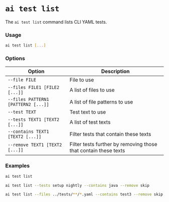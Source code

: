 # `ai test list`

The `ai test list` command lists CLI YAML tests.

### Usage

``` bash
ai test list [...]
```

### Options

| Option      | Description                                                                   |
|-------------|-------------------------------------------------------------------------------|
| `--file FILE` | File to use                                                                   |
| `--files FILE1 [FILE2 [...]]` | A list of files to use                                         |
| `--files PATTERN1 [PATTERN2 [...]]` | A list of file patterns to use                             |
| `--test TEXT` | Test text to use                                                              |
| `--tests TEXT1 [TEXT2 [...]]` | A list of test texts                                             |
| `--contains TEXT1 [TEXT2 [...]]` | Filter tests that contain these texts                         |
| `--remove TEXT1 [TEXT2 [...]]`  | Filter tests further by removing those that contain these texts |

### Examples

``` bash title="Lists all available tests"
ai test list
```

``` bash title="Lists tests from files under current directory, that contain 'setup' or 'nightly', and 'java', but not 'skip'"
ai test list --tests setup nightly --contains java --remove skip
```

``` bash title="Lists tests from files under 'tests' directory, that contain 'test3', but not 'skip'"
ai test list --files ../tests/**/*.yaml --contains test3 --remove skip
```
